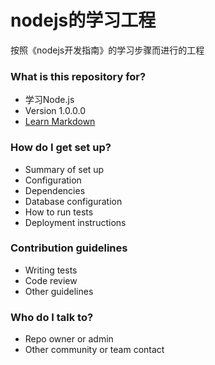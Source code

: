 # nodejs的学习工程 #

按照《nodejs开发指南》的学习步骤而进行的工程

### What is this repository for? ###

* 学习Node.js
* Version 1.0.0.0
* [Learn Markdown](https://billy119@bitbucket.org/billy119/nodejstest.git)

### How do I get set up? ###

* Summary of set up
* Configuration
* Dependencies
* Database configuration
* How to run tests
* Deployment instructions

### Contribution guidelines ###

* Writing tests
* Code review
* Other guidelines

### Who do I talk to? ###

* Repo owner or admin
* Other community or team contact